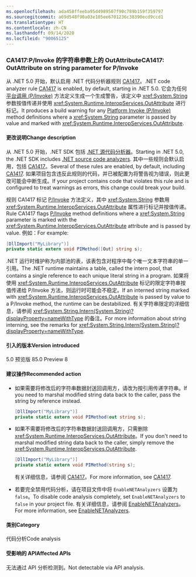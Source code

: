 ```yaml
---
ms.openlocfilehash: ada458ffeeba95d4989507f90c789b159f359797
ms.sourcegitcommit: a69d548f90a03e105ee6701236c38390ecd9ccd1
ms.translationtype: HT
ms.contentlocale: zh-CN
ms.lasthandoff: 09/14/2020
ms.locfileid: "90065125"
---
```

### <a name="ca1417-outattribute-on-string-parameter-for-pinvoke"></a><span data-ttu-id="7b674-101">CA1417:P/Invoke 的字符串参数上的 OutAttribute</span><span class="sxs-lookup"><span data-stu-id="7b674-101">CA1417: OutAttribute on string parameter for P/Invoke</span></span>

<span data-ttu-id="7b674-102">从 .NET 5.0 开始，默认启用 .NET 代码分析器规则 [CA1417](/visualstudio/code-quality/ca1417)。</span><span class="sxs-lookup"><span data-stu-id="7b674-102">.NET code analyzer rule [CA1417](/visualstudio/code-quality/ca1417) is enabled, by default, starting in .NET 5.0.</span></span> <span data-ttu-id="7b674-103">它会为任何[平台调用 (P/Invoke)](../../../../docs/standard/native-interop/pinvoke.md) 方法定义生成一个生成警告，该定义中 <xref:System.String> 参数按值传递并使用 <xref:System.Runtime.InteropServices.OutAttribute> 进行标记。</span><span class="sxs-lookup"><span data-stu-id="7b674-103">It produces a build warning for any [Platform Invoke (P/Invoke)](../../../../docs/standard/native-interop/pinvoke.md) method definitions where a <xref:System.String> parameter is passed by value and marked with <xref:System.Runtime.InteropServices.OutAttribute>.</span></span>

#### <a name="change-description"></a><span data-ttu-id="7b674-104">更改说明</span><span class="sxs-lookup"><span data-stu-id="7b674-104">Change description</span></span>

<span data-ttu-id="7b674-105">从 .NET 5.0 开始，.NET SDK 包括 [.NET 源代码分析器](../../../../docs/fundamentals/productivity/code-analysis.md)。</span><span class="sxs-lookup"><span data-stu-id="7b674-105">Starting in .NET 5.0, the .NET SDK includes [.NET source code analyzers](../../../../docs/fundamentals/productivity/code-analysis.md).</span></span> <span data-ttu-id="7b674-106">其中一些规则会默认启用，包括 [CA1417](/visualstudio/code-quality/ca1417)。</span><span class="sxs-lookup"><span data-stu-id="7b674-106">Several of these rules are enabled, by default, including [CA1417](/visualstudio/code-quality/ca1417).</span></span> <span data-ttu-id="7b674-107">如果项目包含违反此规则的代码，并已被配置为将警告视为错误，则此更改可能会中断生成。</span><span class="sxs-lookup"><span data-stu-id="7b674-107">If your project contains code that violates this rule and is configured to treat warnings as errors, this change could break your build.</span></span>

<span data-ttu-id="7b674-108">规则 CA1417 标记 [P/Invoke](../../../../docs/standard/native-interop/pinvoke.md) 方法定义，其中 <xref:System.String> 参数用 <xref:System.Runtime.InteropServices.OutAttribute> 属性进行标记并按值传递。</span><span class="sxs-lookup"><span data-stu-id="7b674-108">Rule CA1417 flags [P/Invoke](../../../../docs/standard/native-interop/pinvoke.md) method definitions where a <xref:System.String> parameter is marked with the <xref:System.Runtime.InteropServices.OutAttribute> attribute and is passed by value.</span></span> <span data-ttu-id="7b674-109">例如：</span><span class="sxs-lookup"><span data-stu-id="7b674-109">For example:</span></span>

```csharp
[DllImport("MyLibrary")]
private static extern void PIMethod([Out] string s);
```

<span data-ttu-id="7b674-110">.NET 运行时维护称为内部池的表，该表包含对程序中每个唯一文本字符串的单一引用。</span><span class="sxs-lookup"><span data-stu-id="7b674-110">The .NET runtime maintains a table, called the intern pool, that contains a single reference to each unique literal string in a program.</span></span> <span data-ttu-id="7b674-111">如果将使用 <xref:System.Runtime.InteropServices.OutAttribute> 标记的限定字符串按值传递给 P/Invoke 方法，则运行时可能会不稳定。</span><span class="sxs-lookup"><span data-stu-id="7b674-111">If an interned string marked with <xref:System.Runtime.InteropServices.OutAttribute> is passed by value to a P/Invoke method, the runtime can be destabilized.</span></span> <span data-ttu-id="7b674-112">有关字符串限定的详细信息，请参阅 <xref:System.String.Intern(System.String)?displayProperty=nameWithType> 的备注。</span><span class="sxs-lookup"><span data-stu-id="7b674-112">For more information about string interning, see the remarks for <xref:System.String.Intern(System.String)?displayProperty=nameWithType>.</span></span>

#### <a name="version-introduced"></a><span data-ttu-id="7b674-113">引入的版本</span><span class="sxs-lookup"><span data-stu-id="7b674-113">Version introduced</span></span>

<span data-ttu-id="7b674-114">5.0 预览版 8</span><span class="sxs-lookup"><span data-stu-id="7b674-114">5.0 Preview 8</span></span>

#### <a name="recommended-action"></a><span data-ttu-id="7b674-115">建议操作</span><span class="sxs-lookup"><span data-stu-id="7b674-115">Recommended action</span></span>

- <span data-ttu-id="7b674-116">如果需要将修改后的字符串数据封送回调用方，请改为按引用传递字符串。</span><span class="sxs-lookup"><span data-stu-id="7b674-116">If you need to marshal modified string data back to the caller, pass the string by reference instead.</span></span>

  ```csharp
  [DllImport("MyLibrary")]
  private static extern void PIMethod(out string s);
  ```

- <span data-ttu-id="7b674-117">如果不需要将修改后的字符串数据封送回调用方，只需删除 <xref:System.Runtime.InteropServices.OutAttribute>。</span><span class="sxs-lookup"><span data-stu-id="7b674-117">If you don't need to marshal modified string data back to the caller, simply remove the <xref:System.Runtime.InteropServices.OutAttribute>.</span></span>

  ```csharp
  [DllImport("MyLibrary")]
  private static extern void PIMethod(string s);
  ```

  <span data-ttu-id="7b674-118">有关详细信息，请参阅 [CA1417](/visualstudio/code-quality/ca1417)。</span><span class="sxs-lookup"><span data-stu-id="7b674-118">For more information, see [CA1417](/visualstudio/code-quality/ca1417).</span></span>

- <span data-ttu-id="7b674-119">若要完全禁用代码分析，请在项目文件中将 `EnableNETAnalyzers` 设置为 `false`。</span><span class="sxs-lookup"><span data-stu-id="7b674-119">To disable code analysis completely, set `EnableNETAnalyzers` to `false` in your project file.</span></span> <span data-ttu-id="7b674-120">有关详细信息，请参阅 [EnableNETAnalyzers](../../../../docs/core/project-sdk/msbuild-props.md#enablenetanalyzers)。</span><span class="sxs-lookup"><span data-stu-id="7b674-120">For more information, see [EnableNETAnalyzers](../../../../docs/core/project-sdk/msbuild-props.md#enablenetanalyzers).</span></span>

#### <a name="category"></a><span data-ttu-id="7b674-121">类别</span><span class="sxs-lookup"><span data-stu-id="7b674-121">Category</span></span>

<span data-ttu-id="7b674-122">代码分析</span><span class="sxs-lookup"><span data-stu-id="7b674-122">Code analysis</span></span>

#### <a name="affected-apis"></a><span data-ttu-id="7b674-123">受影响的 API</span><span class="sxs-lookup"><span data-stu-id="7b674-123">Affected APIs</span></span>

<span data-ttu-id="7b674-124">无法通过 API 分析检测到。</span><span class="sxs-lookup"><span data-stu-id="7b674-124">Not detectable via API analysis.</span></span>

<!--

#### Affected APIs

Not detectable via API analysis.

-->
